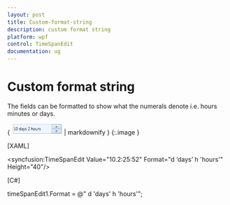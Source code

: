 ```yaml
---
layout: post
title: Custom-format-string
description: custom format string
platform: wpf
control: TimeSpanEdit
documentation: ug
---
```


# Custom format string

The fields can be formatted to show what the numerals denote i.e. hours minutes or days.



{ ![](Custom-format-string_images/Custom-format-string_img1.png) | markdownify }
{:.image }




[XAML]

&lt;syncfusion:TimeSpanEdit Value="10.2:25:52" Format="d ‘days’ h 'hours'"  Height="40"/&gt;



[C#]

timeSpanEdit1.Format = @" d 'days' h 'hours'";



